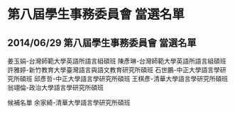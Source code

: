 # 第八屆學生事務委員會 當選名單

## 2014/06/29   第八屆學生事務委員會 當選名單

姜玉娟-台灣師範大學英語所語言組碩班
陳彥琳-台灣師範大學英語所語言組碩班
許雅婷-新竹教育大學臺灣語言與語文教育研究所碩班
石世鵬-中正大學語言學研究所碩班
邱彥哲-中正大學語言學研究所碩班
王棋彥-清華大學語言學研究所碩班
翁翊倫-政治大學語言學研究所碩班

候補名單
余家綺-清華大學語言學研究所碩班